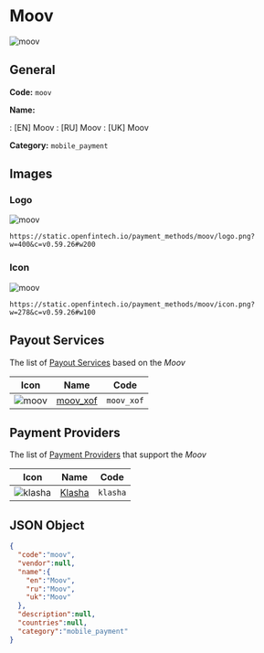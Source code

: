 
# Moov 
![moov](https://static.openfintech.io/payment_methods/moov/logo.png?w=400&c=v0.59.26#w200)  

## General 
**Code:** `moov` 
 
**Name:** 
 
:	[EN] Moov 
:	[RU] Moov 
:	[UK] Moov 
 
**Category:** `mobile_payment` 
 

## Images 

### Logo 
![moov](https://static.openfintech.io/payment_methods/moov/logo.png?w=400&c=v0.59.26#w200)  

```
https://static.openfintech.io/payment_methods/moov/logo.png?w=400&c=v0.59.26#w200
```  

### Icon 
![moov](https://static.openfintech.io/payment_methods/moov/icon.png?w=278&c=v0.59.26#w100)  

```
https://static.openfintech.io/payment_methods/moov/icon.png?w=278&c=v0.59.26#w100
```  

## Payout Services 
 
The list of [Payout Services](/payout-services/) based on the _Moov_ 

|Icon|Name|Code| 
|:---:|:---:|:---:| 
|![moov](https://static.openfintech.io/payout_methods/moov/icon.png?w=278&c=v0.59.26#w40) |[moov_xof](/payout-services/moov_xof/)|`moov_xof`| 
 

## Payment Providers 
 
The list of [Payment Providers](/payment-providers/) that support the _Moov_ 

|Icon|Name|Code| 
|:---:|:---:|:---:| 
|![klasha](https://static.openfintech.io/payment_providers/klasha/icon.png?w=278&c=v0.59.26#w100) |[Klasha](/payment-providers/klasha/)|`klasha`| 
 

## JSON Object 

```json
{
  "code":"moov",
  "vendor":null,
  "name":{
    "en":"Moov",
    "ru":"Moov",
    "uk":"Moov"
  },
  "description":null,
  "countries":null,
  "category":"mobile_payment"
}
```  
